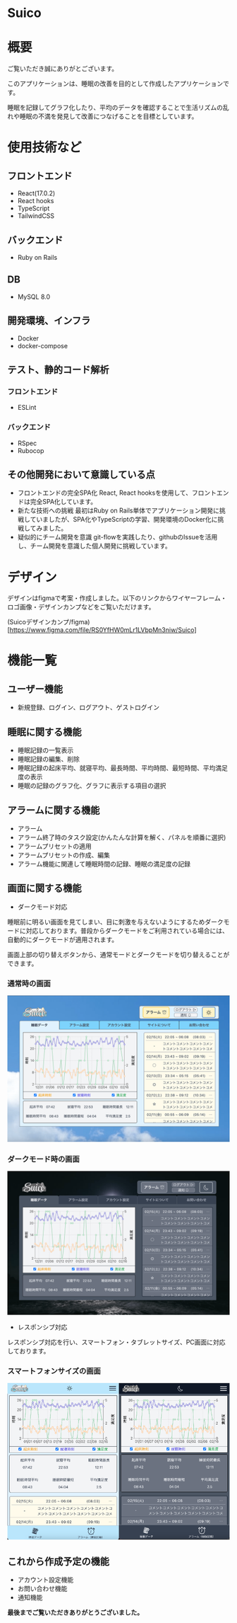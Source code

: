 # Suico

# 概要
ご覧いただき誠にありがとございます。

このアプリケーションは、睡眠の改善を目的として作成したアプリケーションです。

睡眠を記録してグラフ化したり、平均のデータを確認することで生活リズムの乱れや睡眠の不満を発見して改善につなげることを目標としています。

# 使用技術など
## フロントエンド
- React(17.0.2)
- React hooks
- TypeScript
- TailwindCSS

## バックエンド
- Ruby on Rails

## DB
- MySQL 8.0

## 開発環境、インフラ
- Docker
- docker-compose

## テスト、静的コード解析
### フロントエンド
- ESLint
### バックエンド
- RSpec
- Rubocop

## その他開発において意識している点
- フロントエンドの完全SPA化
  React, React hooksを使用して、フロントエンドは完全SPA化しています。
- 新たな技術への挑戦
  最初はRuby on Rails単体でアプリケーション開発に挑戦していましたが、SPA化やTypeScriptの学習、開発環境のDocker化に挑戦してみました。
- 疑似的にチーム開発を意識
  git-flowを実践したり、githubのIssueを活用し、チーム開発を意識した個人開発に挑戦しています。

# デザイン
デザインはfigmaで考案・作成しました。以下のリンクからワイヤーフレーム・ロゴ画像・デザインカンプなどをご覧いただけます。

(Suicoデザインカンプ/figma)[https://www.figma.com/file/RS0YfHW0mLr1LVbpMn3niw/Suico]

# 機能一覧
## ユーザー機能
- 新規登録、ログイン、ログアウト、ゲストログイン

## 睡眠に関する機能
- 睡眠記録の一覧表示
- 睡眠記録の編集、削除
- 睡眠記録の起床平均、就寝平均、最長時間、平均時間、最短時間、平均満足度の表示
- 睡眠の記録のグラフ化、グラフに表示する項目の選択

## アラームに関する機能
- アラーム
- アラーム終了時のタスク設定(かんたんな計算を解く、パネルを順番に選択)
- アラームプリセットの適用
- アラームプリセットの作成、編集
- アラーム機能に関連して睡眠時間の記録、睡眠の満足度の記録

## 画面に関する機能
- ダークモード対応

睡眠前に明るい画面を見てしまい、目に刺激を与えないようにするためダークモードに対応しております。普段からダークモードをご利用されている場合には、自動的にダークモードが適用されます。

画面上部の切り替えボタンから、通常モードとダークモードを切り替えることができます。

### 通常時の画面
![通常時のPC画面](./readme_src/pc_normal.png)
### ダークモード時の画面
![ダークモード時のPC画面](./readme_src/pc_dark.png)

- レスポンシブ対応

レスポンシブ対応を行い、スマートフォン・タブレットサイズ、PC画面に対応しております。

### スマートフォンサイズの画面
![スマートフォンサイズの通常画面](./readme_src/responsive.png)

## これから作成予定の機能
- アカウント設定機能
- お問い合わせ機能
- 通知機能

__最後までご覧いただきありがとうございました。__